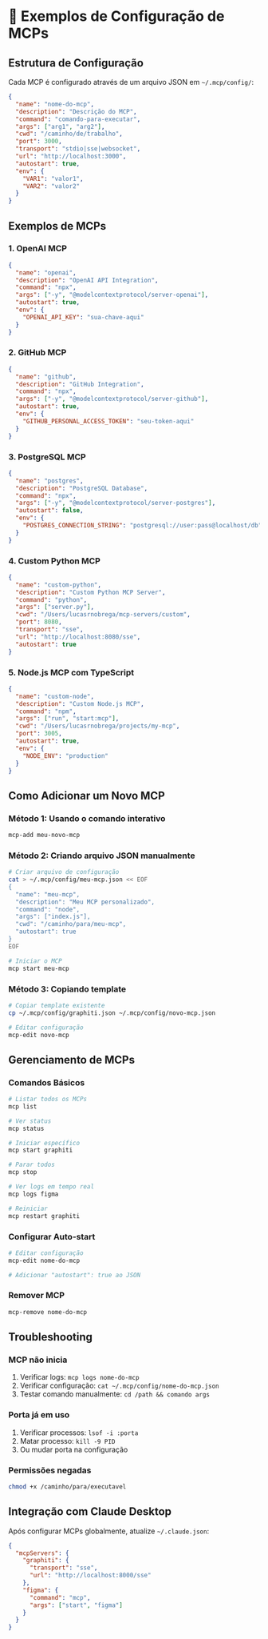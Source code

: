 # 🚀 Exemplos de Configuração de MCPs

## Estrutura de Configuração

Cada MCP é configurado através de um arquivo JSON em `~/.mcp/config/`:

```json
{
  "name": "nome-do-mcp",
  "description": "Descrição do MCP",
  "command": "comando-para-executar",
  "args": ["arg1", "arg2"],
  "cwd": "/caminho/de/trabalho",
  "port": 3000,
  "transport": "stdio|sse|websocket",
  "url": "http://localhost:3000",
  "autostart": true,
  "env": {
    "VAR1": "valor1",
    "VAR2": "valor2"
  }
}
```

## Exemplos de MCPs

### 1. OpenAI MCP
```json
{
  "name": "openai",
  "description": "OpenAI API Integration",
  "command": "npx",
  "args": ["-y", "@modelcontextprotocol/server-openai"],
  "autostart": true,
  "env": {
    "OPENAI_API_KEY": "sua-chave-aqui"
  }
}
```

### 2. GitHub MCP
```json
{
  "name": "github",
  "description": "GitHub Integration",
  "command": "npx",
  "args": ["-y", "@modelcontextprotocol/server-github"],
  "autostart": true,
  "env": {
    "GITHUB_PERSONAL_ACCESS_TOKEN": "seu-token-aqui"
  }
}
```

### 3. PostgreSQL MCP
```json
{
  "name": "postgres",
  "description": "PostgreSQL Database",
  "command": "npx",
  "args": ["-y", "@modelcontextprotocol/server-postgres"],
  "autostart": false,
  "env": {
    "POSTGRES_CONNECTION_STRING": "postgresql://user:pass@localhost/db"
  }
}
```

### 4. Custom Python MCP
```json
{
  "name": "custom-python",
  "description": "Custom Python MCP Server",
  "command": "python",
  "args": ["server.py"],
  "cwd": "/Users/lucasrnobrega/mcp-servers/custom",
  "port": 8080,
  "transport": "sse",
  "url": "http://localhost:8080/sse",
  "autostart": true
}
```

### 5. Node.js MCP com TypeScript
```json
{
  "name": "custom-node",
  "description": "Custom Node.js MCP",
  "command": "npm",
  "args": ["run", "start:mcp"],
  "cwd": "/Users/lucasrnobrega/projects/my-mcp",
  "port": 3005,
  "autostart": true,
  "env": {
    "NODE_ENV": "production"
  }
}
```

## Como Adicionar um Novo MCP

### Método 1: Usando o comando interativo
```bash
mcp-add meu-novo-mcp
```

### Método 2: Criando arquivo JSON manualmente
```bash
# Criar arquivo de configuração
cat > ~/.mcp/config/meu-mcp.json << EOF
{
  "name": "meu-mcp",
  "description": "Meu MCP personalizado",
  "command": "node",
  "args": ["index.js"],
  "cwd": "/caminho/para/meu-mcp",
  "autostart": true
}
EOF

# Iniciar o MCP
mcp start meu-mcp
```

### Método 3: Copiando template
```bash
# Copiar template existente
cp ~/.mcp/config/graphiti.json ~/.mcp/config/novo-mcp.json

# Editar configuração
mcp-edit novo-mcp
```

## Gerenciamento de MCPs

### Comandos Básicos
```bash
# Listar todos os MCPs
mcp list

# Ver status
mcp status

# Iniciar específico
mcp start graphiti

# Parar todos
mcp stop

# Ver logs em tempo real
mcp logs figma

# Reiniciar
mcp restart graphiti
```

### Configurar Auto-start
```bash
# Editar configuração
mcp-edit nome-do-mcp

# Adicionar "autostart": true ao JSON
```

### Remover MCP
```bash
mcp-remove nome-do-mcp
```

## Troubleshooting

### MCP não inicia
1. Verificar logs: `mcp logs nome-do-mcp`
2. Verificar configuração: `cat ~/.mcp/config/nome-do-mcp.json`
3. Testar comando manualmente: `cd /path && comando args`

### Porta já em uso
1. Verificar processos: `lsof -i :porta`
2. Matar processo: `kill -9 PID`
3. Ou mudar porta na configuração

### Permissões negadas
```bash
chmod +x /caminho/para/executavel
```

## Integração com Claude Desktop

Após configurar MCPs globalmente, atualize `~/.claude.json`:

```json
{
  "mcpServers": {
    "graphiti": {
      "transport": "sse",
      "url": "http://localhost:8000/sse"
    },
    "figma": {
      "command": "mcp",
      "args": ["start", "figma"]
    }
  }
}
```